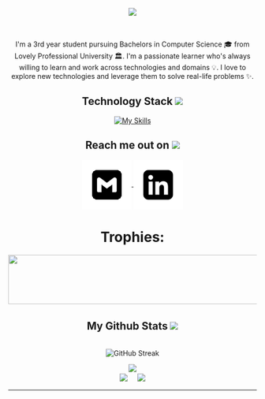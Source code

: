 <p align="center">
  <img src="https://github.com/kkeshavv/kkeshavv/blob/main/git_wall_finalllllllllllllllllllllllllllllllllllllllllllllllllllllllll.png" />
</p>

<!------------------------------------------------------------------------------------------------------------------------------------------------------------------------------------------------------------------>
<br>
<p align="center">
  I'm a 3rd year student pursuing Bachelors in Computer Science 🎓 from Lovely Professional University 🏛. I'm a passionate learner who's always willing to learn and work across technologies and domains 💡. I love to explore new technologies and leverage them to solve real-life problems ✨.
</p>

<!------------------------------------------------------------------------------------------------------------------------------------------------------------------------------------------------------------------>

<h2 align="center">Technology Stack <img src="https://github.com/ritik307/ritik307/blob/main/images/laptop.gif" width="50"></h2>
<p align="center">
 <div align="center"
   
[![My Skills](https://skillicons.dev/icons?i=c,cpp,css,discord,figma,github,html,java,js,kali,linkedin,linux,notion,r,stackoverflow,vscode,windows,apple&perline=13)](https://skillicons.dev)

</div>

</p>

<!------------------------------------------------------------------------------------------------------------------------------------------------------------------------------------------------------------------>

<h2 align="center">Reach me out on <img src="https://media0.giphy.com/media/jqNPzdTTxQfOgOqpO4/source.gif" width="50"></h2>
<p align="center">
  <a href="mailto:keshav91900@gmail.com" target="blank">
    <img align="center" src="https://github.com/kkeshavv/kkeshavv/blob/main/gmail.gif" alt="Gmail Logo" height="100" width="100" />
  </a>
  <a href="https://www.linkedin.com/in/keshav91900/" target="blank">
    <img align="center" src="https://github.com/harsharma30/harsharma30/blob/47fa023ffdcedd546a04e7e91af60bd177af4b88/icons/app/gif/Linkedin.gif" alt="LinkedIn Logo" height="100" width="100" />
  </a>
</p>

<!------------------------------------------------------------------------------------------------------------------------------------------------------------------------------------------------------------------>

<h1 align="center">Trophies:</h1>
<p align="center">
  <img width="1500" height="100" src="https://github-profile-trophy.vercel.app/?username=kkeshav&theme=darkhub"/>
</p>

<!------------------------------------------------------------------------------------------------------------------------------------------------------------------------------------------------------------------>

<h2 align="center">My Github Stats <img src="https://media.giphy.com/media/VgCDAzcKvsR6OM0uWg/giphy.gif" width="50"></h2>
<br>
<div align="center">

 <img width="800" height="220" src="https://streak-stats.demolab.com?user=kkeshavv&theme=highcontrast&hide_border=true&border_radius=5&card_width=800&card_height=220" alt="GitHub Streak" />
  
  ![](http://github-profile-summary-cards.vercel.app/api/cards/profile-details?username=kkeshavv&theme=codeSTACKr) <br>
  ![](http://github-profile-summary-cards.vercel.app/api/cards/stats?username=kkeshavv&theme=codeSTACKr)&nbsp;&nbsp;&nbsp;&nbsp;
  ![](http://github-profile-summary-cards.vercel.app/api/cards/repos-per-language?username=kkeshavv&theme=codeSTACKr)
</div>

<hr>
